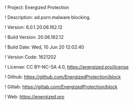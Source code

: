 ! Project: Energized Protection

! Description: ad.porn.malware blocking.

! Version: 6.0.1.20.06.162.12

! Build Version: 20.06.162.12

! Build Date: Wed, 10 Jun 20 12:02:40

! Version Code: 1621202

! License: CC BY-NC-SA 4.0, https://energized.pro/license

! Github: https://github.com/EnergizedProtection/block

! Gitlab: https://gitlab.com/EnergizedProtection/block


! Web: https://energized.pro
